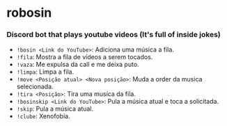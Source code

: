 # robosin

### Discord bot that plays youtube videos (It's full of inside jokes)

- `!bosin <Link do YouTube>`: Adiciona uma música a fila.
- `!fila`: Mostra a fila de vídeos a serem tocados.
- `!vaza`: Me expulsa da call e me deixa puto.
- `!limpa`: Limpa a fila.
- `!move <Posição atual> <Nova posição>`: Muda a order da musica selecionada.
- `!tira <Posição>`: Tira uma musíca da fila.
- `!bosinskip <Link do YouTube>`: Pula a música atual e toca a solicitada.
- `!skip`: Pula a música atual.
- `!clube`: Xenofobia.
